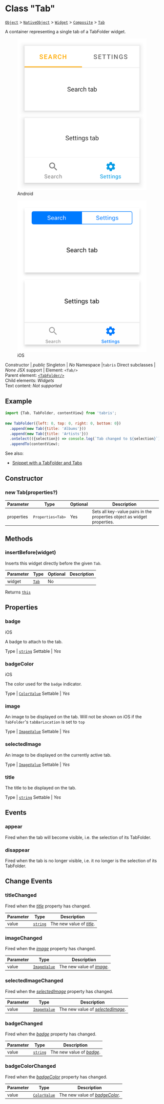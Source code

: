---
---
# Class "Tab"

<span style="white-space:nowrap;">[`Object`](https://developer.mozilla.org/en-US/docs/Web/JavaScript/Reference/Global_Objects/Object)</span> > <span style="white-space:nowrap;">[`NativeObject`](NativeObject.md)</span> > <span style="white-space:nowrap;">[`Widget`](Widget.md)</span> > <span style="white-space:nowrap;">[`Composite`](Composite.md)</span> > <span style="white-space:nowrap;">[`Tab`](Tab.md)</span>

A container representing a single tab of a TabFolder widget.


<div class="tabris-image"><figure><div><img srcset="img/android/Tab.png 2x" src="img/android/Tab.png" alt="Tab on Android"/></div><figcaption>Android</figcaption></figure><figure><div><img srcset="img/ios/Tab.png 2x" src="img/ios/Tab.png" alt="Tab on iOS"/></div><figcaption>iOS</figcaption></figure></div>

Constructor | *public*
Singleton | *No*
Namespace |`tabris`
Direct subclasses | *None*
JSX support | Element: `<Tab/>`<br/>Parent element: [`<TabFolder/>`](TabFolder.md)<br/>Child elements: *Widgets*<br/>Text content: *Not supported*<br/>

## Example
```js
import {Tab, TabFolder, contentView} from 'tabris';

new TabFolder({left: 0, top: 0, right: 0, bottom: 0})
  .append(new Tab({title: 'Albums'}))
  .append(new Tab({title: 'Artists'}))
  .onSelect(({selection}) => console.log(`Tab changed to ${selection}`))
  .appendTo(contentView);
```

See also:

- [Snippet with a TabFolder and Tabs](https://github.com/eclipsesource/tabris-js/tree/v3.0.0-beta2-dev.20190311+1537/snippets/tabfolder.js)

## Constructor

### new Tab(properties?)

Parameter|Type|Optional|Description
-|-|-|-
properties | <span style="white-space:nowrap;">`Properties<Tab>`</span> | Yes | Sets all key-value pairs in the properties object as widget properties.

## Methods

### insertBefore(widget)



Inserts this widget directly before the given `Tab`.


Parameter|Type|Optional|Description
-|-|-|-
widget | <span style="white-space:nowrap;">[`Tab`](Tab.md)</span> | No | 


Returns <span style="white-space:nowrap;">[`this`](#)</span>


## Properties

### badge
<p class="platforms"><span class='ios-tag' title='supported on iOS'>iOS</span></p>

A badge to attach to the tab.

Type | <span style="white-space:nowrap;">[`string`](https://developer.mozilla.org/en-US/docs/Web/JavaScript/Data_structures#String_type)</span>
Settable | *Yes*




### badgeColor
<p class="platforms"><span class='ios-tag' title='supported on iOS'>iOS</span></p>

The color used for the `badge` indicator.

Type | <span style="white-space:nowrap;">[`ColorValue`](../types.md#colorvalue)</span>
Settable | *Yes*




### image


An image to be displayed on the tab.  Will not be shown on iOS if the `TabFolder`'s `tabBarLocation` is set to `top`

Type | <span style="white-space:nowrap;">[`ImageValue`](../types.md#imagevalue)</span>
Settable | *Yes*




### selectedImage


An image to be displayed on the currently active tab.

Type | <span style="white-space:nowrap;">[`ImageValue`](../types.md#imagevalue)</span>
Settable | *Yes*




### title


The title to be displayed on the tab.

Type | <span style="white-space:nowrap;">[`string`](https://developer.mozilla.org/en-US/docs/Web/JavaScript/Data_structures#String_type)</span>
Settable | *Yes*





## Events

### appear

Fired when the tab will become visible, i.e. the selection of its TabFolder.

### disappear

Fired when the tab is no longer visible, i.e. it no longer is the selection of its TabFolder.

## Change Events

### titleChanged

Fired when the [*title*](#title) property has changed.

Parameter|Type|Description
-|-|-
value | <span style="white-space:nowrap;">[`string`](https://developer.mozilla.org/en-US/docs/Web/JavaScript/Data_structures#String_type)</span> | The new value of [*title*](#title).

### imageChanged

Fired when the [*image*](#image) property has changed.

Parameter|Type|Description
-|-|-
value | <span style="white-space:nowrap;">[`ImageValue`](../types.md#imagevalue)</span> | The new value of [*image*](#image).

### selectedImageChanged

Fired when the [*selectedImage*](#selectedImage) property has changed.

Parameter|Type|Description
-|-|-
value | <span style="white-space:nowrap;">[`ImageValue`](../types.md#imagevalue)</span> | The new value of [*selectedImage*](#selectedImage).

### badgeChanged

Fired when the [*badge*](#badge) property has changed.

Parameter|Type|Description
-|-|-
value | <span style="white-space:nowrap;">[`string`](https://developer.mozilla.org/en-US/docs/Web/JavaScript/Data_structures#String_type)</span> | The new value of [*badge*](#badge).

### badgeColorChanged

Fired when the [*badgeColor*](#badgeColor) property has changed.

Parameter|Type|Description
-|-|-
value | <span style="white-space:nowrap;">[`ColorValue`](../types.md#colorvalue)</span> | The new value of [*badgeColor*](#badgeColor).

